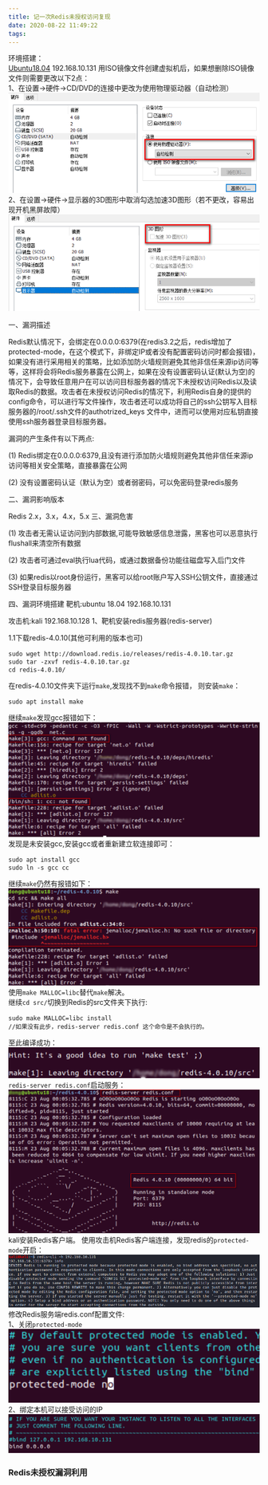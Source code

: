 ```yaml
---
title: 记一次Redis未授权访问复现
date: 2020-08-22 11:49:22
tags:
---
```

环境搭建：<br>
[Ubuntu18.04](https://blog.csdn.net/qq_42372031/article/details/100588245) 192.168.10.131
用ISO镜像文件创建虚拟机后，如果想删除ISO镜像文件则需要更改以下2点：<br>
1、在设置->硬件->CD/DVD的连接中更改为使用物理驱动器（自动检测）
![自动检测](/assets/Redis未授权/自动检测.png)
2、在设置->硬件->显示器的3D图形中取消勾选加速3D图形（若不更改，容易出现开机黑屏故障）
![不启用加速3D图形](/assets/Redis未授权/不启用加速3D图形.png)

一、漏洞描述

Redis默认情况下，会绑定在0.0.0.0:6379(在redis3.2之后，redis增加了protected-mode，在这个模式下，非绑定IP或者没有配置密码访问时都会报错)，如果没有进行采用相关的策略，比如添加防火墙规则避免其他非信任来源ip访问等等，这样将会将Redis服务暴露在公网上，如果在没有设置密码认证(默认为空)的情况下，会导致任意用户在可以访问目标服务器的情况下未授权访问Redis以及读取Redis的数据。攻击者在未授权访问Redis的情况下，利用Redis自身的提供的config命令，可以进行写文件操作，攻击者还可以成功将自己的ssh公钥写入目标服务器的/root/.ssh文件的authotrized_keys 文件中，进而可以使用对应私钥直接使用ssh服务器登录目标服务器。

漏洞的产生条件有以下两点:

(1)    Redis绑定在0.0.0.0:6379,且没有进行添加防火墙规则避免其他非信任来源ip访问等相关安全策略，直接暴露在公网

(2)    没有设置密码认证（默认为空）或者弱密码，可以免密码登录redis服务

二、漏洞影响版本

Redis 2.x，3.x，4.x，5.x
三、漏洞危害

(1) 攻击者无需认证访问到内部数据,可能导致敏感信息泄露，黑客也可以恶意执行flushall来清空所有数据

(2) 攻击者可通过eval执行lua代码，或通过数据备份功能往磁盘写入后门文件

(3) 如果redis以root身份运行，黑客可以给root账户写入SSH公钥文件，直接通过SSH登录目标服务器

四、漏洞环境搭建
 靶机:ubuntu 18.04  192.168.10.131

攻击机:kali 192.168.10.128
1、靶机安装redis服务器(redis-server)

1.1下载redis-4.0.10(其他可利用的版本也可)

```
sudo wget http://download.redis.io/releases/redis-4.0.10.tar.gz
sudo tar -zxvf redis-4.0.10.tar.gz
cd redis-4.0.10/
```
在redis-4.0.10文件夹下运行`make`,发现找不到`make`命令报错，
则安装`make`：
```
sudo apt install make
```
继续`make`发现gcc报错如下：
![gcc报错](/assets/Redis未授权/gcc报错.png)
发现是未安装gcc,安装gcc或者重新建立软连接即可：
```
sudo apt install gcc
sudo ln -s gcc cc
```
继续`make`仍然有报错如下：
![make报错](/assets/Redis未授权/make报错.png)
使用`make MALLOC=libc`替代`make`解决。<br>
继续`cd src/`切换到Redis的src文件夹下执行:
```
sudo make MALLOC=libc install  
//如果没有此步，redis-server redis.conf 这个命令是不会执行的。
```
至此编译成功：
![编译成功](/assets/Redis未授权/编译成功.png)
`redis-server redis.conf`启动服务：
![启动服务](/assets/Redis未授权/redis-server.png)
kali安装Redis客户端。
使用攻击机Redis客户端连接，发现redis的`protected-mode`开启：
![protected](/assets/Redis未授权/protected.png)
修改Redis服务端redis.conf配置文件:<br>
1、关闭`protected-mode`
![关闭protected](/assets/Redis未授权/关闭protected.png)
2、绑定本机可以接受访问的IP
![bindip](/assets/Redis未授权/bindip.png)

###  Redis未授权漏洞利用